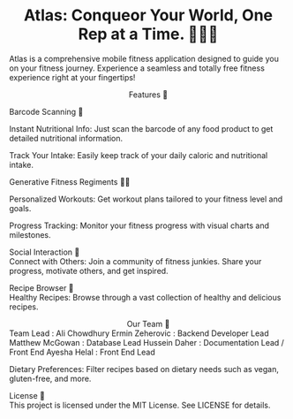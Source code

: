 <div align="center">
    <h1>Atlas: Conqueor Your World, One Rep at a Time. 🏋️‍♂️🍎</h1>
</div>

Atlas is a comprehensive mobile fitness application designed to guide you on your fitness journey. Experience a seamless and totally free fitness experience right at your fingertips!

<div align="center">Features 🌟  </div>

Barcode Scanning 🛒

Instant Nutritional Info: Just scan the barcode of any food product to get detailed nutritional information.

Track Your Intake: Easily keep track of your daily caloric and nutritional intake.  

Generative Fitness Regiments 🏃‍♀️  

Personalized Workouts: Get workout plans tailored to your fitness level and goals.  

Progress Tracking: Monitor your fitness progress with visual charts and milestones.  

Social Interaction 🤝  
Connect with Others: Join a community of fitness junkies. Share your progress, motivate others, and get inspired.  
 

Recipe Browser 🍲  
Healthy Recipes: Browse through a vast collection of healthy and delicious recipes.

<div align="center">Our Team 📛  </div>
Team Lead : Ali Chowdhury
Ermin Zeherovic : Backend Developer Lead
Matthew McGowan : Database Lead
Hussein Daher : Documentation Lead / Front End
Ayesha Helal : Front End Lead

Dietary Preferences: Filter recipes based on dietary needs such as vegan, gluten-free, and more.


License 📄  
This project is licensed under the MIT License. See LICENSE for details.
